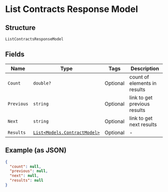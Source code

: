 
# List Contracts Response Model

## Structure

`ListContractsResponseModel`

## Fields

| Name | Type | Tags | Description |
|  --- | --- | --- | --- |
| `Count` | `double?` | Optional | count of elements in results |
| `Previous` | `string` | Optional | link to get previous results |
| `Next` | `string` | Optional | link to get next results |
| `Results` | [`List<Models.ContractModel>`](../../doc/models/contract-model.md) | Optional | - |

## Example (as JSON)

```json
{
  "count": null,
  "previous": null,
  "next": null,
  "results": null
}
```

